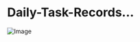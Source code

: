 # Daily-Task-Records...
![Image](https://user-images.githubusercontent.com/121476455/218541971-e4b8b91d-8ac5-40a3-afb5-3367cdebe4bf.jpeg)
